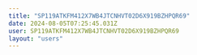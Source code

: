 ```yaml
---
title: "SP119ATKFM412X7WB4JTCNHVT02D6X919BZHPQR69"
date: 2024-08-05T07:25:45.031Z
user: SP119ATKFM412X7WB4JTCNHVT02D6X919BZHPQR69
layout: "users"
---
```

    